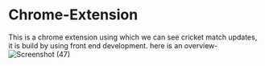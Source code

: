 
# Chrome-Extension
This  is a chrome extension using which we can see cricket match updates, it is  build by  using  front end development.
here is an overview-
![Screenshot (47)](https://github.com/Prachi07sachan/Chrome-Extension/assets/116246689/f96018ae-c6db-457e-bebf-a9f13d63a574)

